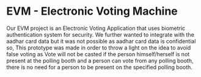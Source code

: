 # EVM - Electronic Voting Machine 

Our EVM project is an Electronic Voting Application that uses biometric authentication system for security. We further wanted to integrate with the aadhar card data but it was not possible as aadhar card data is confidential so, This prototype was made in order to throw a light on the idea to avoid false voting as Vote will not be casted if the person himself/herself is not present at the polling booth and a person can vote from any polling booth, there is no need for a person to be present on the specified polling booth.
